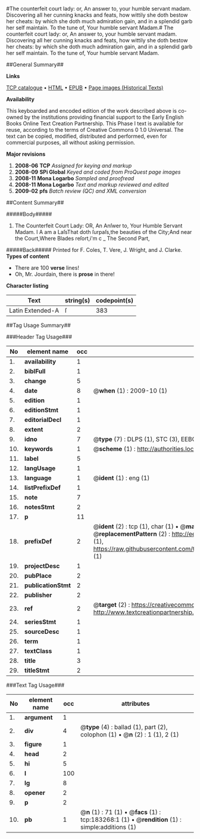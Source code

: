 #The counterfeit court lady: or, An answer to, your humble servant madam. Discovering all her cunning knacks and feats, how wittily she doth bestow her cheats: by which she doth much admiration gain, and in a splendid garb her self maintain. To the tune of, Your humble servant Madam.#
The counterfeit court lady: or, An answer to, your humble servant madam. Discovering all her cunning knacks and feats, how wittily she doth bestow her cheats: by which she doth much admiration gain, and in a splendid garb her self maintain. To the tune of, Your humble servant Madam.

##General Summary##

**Links**

[TCP catalogue](http://www.ota.ox.ac.uk/tcp/)  • 
[HTML](http://tei.it.ox.ac.uk/tcp/Texts-HTML/free/B02/B02409.html)  • 
[EPUB](http://tei.it.ox.ac.uk/tcp/Texts-EPUB/free/B02/B02409.epub) • 
[Page images (Historical Texts)](https://data.historicaltexts.jisc.ac.uk/view?pubId=eebo-99887062e&pageId=eebo-99887062e-183268-1)

**Availability**

This keyboarded and encoded edition of the
	       work described above is co-owned by the institutions
	       providing financial support to the Early English Books
	       Online Text Creation Partnership. This Phase I text is
	       available for reuse, according to the terms of Creative
	       Commons 0 1.0 Universal. The text can be copied,
	       modified, distributed and performed, even for
	       commercial purposes, all without asking permission.

**Major revisions**

1. __2008-06__ __TCP__ *Assigned for keying and markup*
1. __2008-09__ __SPi Global__ *Keyed and coded from ProQuest page images*
1. __2008-11__ __Mona Logarbo__ *Sampled and proofread*
1. __2008-11__ __Mona Logarbo__ *Text and markup reviewed and edited*
1. __2009-02__ __pfs__ *Batch review (QC) and XML conversion*

##Content Summary##

#####Body#####

1. The Counterfeit Court Lady: OR, An Anſwer to, Your Humble Servant Madam.
I A am a LaſsThat doth ſurpaſs,the beauties of the City;And near the Court,Where Blades reſort,i'm c
    _ The Second Part,

#####Back#####
Printed for F. Coles, T. Vere, J. Wright, and J. Clarke.
**Types of content**

  * There are 100 **verse** lines!
  * Oh, Mr. Jourdain, there is **prose** in there!

**Character listing**


|Text|string(s)|codepoint(s)|
|---|---|---|
|Latin Extended-A|ſ|383|

##Tag Usage Summary##

###Header Tag Usage###

|No|element name|occ|attributes|
|---|---|---|---|
|1.|__availability__|1||
|2.|__biblFull__|1||
|3.|__change__|5||
|4.|__date__|8| @__when__ (1) : 2009-10 (1)|
|5.|__edition__|1||
|6.|__editionStmt__|1||
|7.|__editorialDecl__|1||
|8.|__extent__|2||
|9.|__idno__|7| @__type__ (7) : DLPS (1), STC (3), EEBO-CITATION (1), PROQUEST (1), VID (1)|
|10.|__keywords__|1| @__scheme__ (1) : http://authorities.loc.gov/ (1)|
|11.|__label__|5||
|12.|__langUsage__|1||
|13.|__language__|1| @__ident__ (1) : eng (1)|
|14.|__listPrefixDef__|1||
|15.|__note__|7||
|16.|__notesStmt__|2||
|17.|__p__|11||
|18.|__prefixDef__|2| @__ident__ (2) : tcp (1), char (1)  •  @__matchPattern__ (2) : ([0-9\-]+):([0-9IVX]+) (1), (.+) (1)  •  @__replacementPattern__ (2) : http://eebo.chadwyck.com/downloadtiff?vid=$1&page=$2 (1), https://raw.githubusercontent.com/textcreationpartnership/Texts/master/tcpchars.xml#$1 (1)|
|19.|__projectDesc__|1||
|20.|__pubPlace__|2||
|21.|__publicationStmt__|2||
|22.|__publisher__|2||
|23.|__ref__|2| @__target__ (2) : https://creativecommons.org/publicdomain/zero/1.0/ (1), http://www.textcreationpartnership.org/docs/. (1)|
|24.|__seriesStmt__|1||
|25.|__sourceDesc__|1||
|26.|__term__|1||
|27.|__textClass__|1||
|28.|__title__|3||
|29.|__titleStmt__|2||


###Text Tag Usage###

|No|element name|occ|attributes|
|---|---|---|---|
|1.|__argument__|1||
|2.|__div__|4| @__type__ (4) : ballad (1), part (2), colophon (1)  •  @__n__ (2) : 1 (1), 2 (1)|
|3.|__figure__|1||
|4.|__head__|2||
|5.|__hi__|5||
|6.|__l__|100||
|7.|__lg__|8||
|8.|__opener__|2||
|9.|__p__|2||
|10.|__pb__|1| @__n__ (1) : 71 (1)  •  @__facs__ (1) : tcp:183268:1 (1)  •  @__rendition__ (1) : simple:additions (1)|
